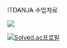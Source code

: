 
ITDANJA 수업자료 

<img src="https://capsule-render.vercel.app/api?type=waving&color=auto&height=300&section=header&text=ITDANJA &fontSize=90" />

[![Solved.ac프로필](http://mazassumnida.wtf/api/v2/generate_badge?boj={itdanja})](https://solved.ac/{itdanja})
